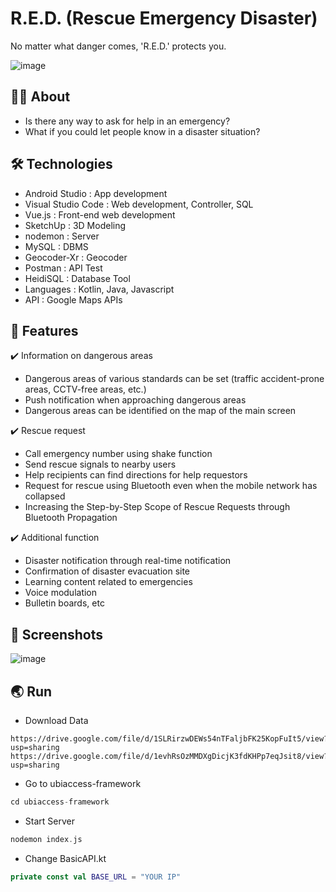 # R.E.D. (Rescue Emergency Disaster)

No matter what danger comes, 'R.E.D.' protects you.

![image](https://user-images.githubusercontent.com/112330490/204070400-7a9d30cc-275a-42da-a57d-da646bb10cf3.png)

## :man_technologist: **About**
* Is there any way to ask for help in an emergency?
* What if you could let people know in a disaster situation?

## :hammer_and_wrench: **Technologies**
* Android Studio : App development
* Visual Studio Code : Web development, Controller, SQL
* Vue.js : Front-end web development
* SketchUp : 3D Modeling
* nodemon : Server
* MySQL : DBMS
* Geocoder-Xr : Geocoder
* Postman : API Test
* HeidiSQL : Database Tool
* Languages : Kotlin, Java, Javascript
* API : Google Maps APIs

## :rocket: **Features**

:heavy_check_mark: Information on dangerous areas

  * Dangerous areas of various standards can be set (traffic accident-prone areas, CCTV-free areas, etc.)
  * Push notification when approaching dangerous areas
  * Dangerous areas can be identified on the map of the main screen
  
:heavy_check_mark: Rescue request

  * Call emergency number using shake function
  * Send rescue signals to nearby users
  * Help recipients can find directions for help requestors
  * Request for rescue using Bluetooth even when the mobile network has collapsed
  * Increasing the Step-by-Step Scope of Rescue Requests through Bluetooth Propagation
  

:heavy_check_mark: Additional function


  * Disaster notification through real-time notification
  * Confirmation of disaster evacuation site
  * Learning content related to emergencies
  * Voice modulation
  * Bulletin boards, etc

## :iphone: **Screenshots**

![image](https://user-images.githubusercontent.com/112330490/204071783-7a68eee8-9004-4605-816b-2f69c3fd404a.png)

## :earth_asia: **Run**

* Download Data
```
https://drive.google.com/file/d/1SLRirzwDEWs54nTFaljbFK25KopFuIt5/view?usp=sharing
https://drive.google.com/file/d/1evhRsOzMMDXgDicjK3fdKHPp7eqJsit8/view?usp=sharing
```

* Go to ubiaccess-framework
```kotlin
cd ubiaccess-framework
```

* Start Server
```kotlin
nodemon index.js
```

* Change BasicAPI.kt
```kotlin
private const val BASE_URL = "YOUR IP"
```
